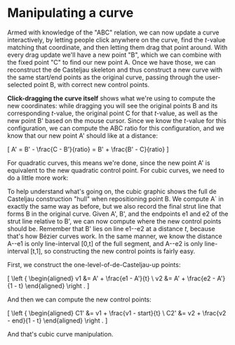 # Manipulating a curve

Armed with knowledge of the "ABC" relation, we can now update a curve interactively, by letting people click anywhere on the curve, find the <em>t</em>-value matching that coordinate, and then letting them drag that point around. With every drag update we'll have a new point "B", which we can combine with the fixed point "C" to find our new point A. Once we have those, we can reconstruct the de Casteljau skeleton and thus construct a new curve with the same start/end points as the original curve, passing through the user-selected point B, with correct new control points.

<Graphic title="Moulding a quadratic Bézier curve" setup={this.setupQuadratic} draw={this.drawMould} onClick={this.placeMouldPoint} onMouseDown={this.markQB} onMouseDrag={this.dragQB} onMouseUp={this.saveCurve}/>

**Click-dragging the curve itself** shows what we're using to compute the new coordinates: while dragging you will see the original points B and its corresponding <i>t</i>-value, the original point C for that <i>t</i>-value, as well as the new point B' based on the mouse cursor. Since we know the <i>t</i>-value for this configuration, we can compute the ABC ratio for this configuration, and we know that our new point A' should like at a distance:

\[
  A' = B' - \frac{C - B'}{ratio} = B' + \frac{B' - C}{ratio}
\]

For quadratic curves, this means we're done, since the new point A' is equivalent to the new quadratic control point. For cubic curves, we need to do a little more work:

<Graphic title="Moulding a cubic Bézier curve" setup={this.setupCubic} draw={this.drawMould} onClick={this.placeMouldPoint} onMouseDown={this.markCB} onMouseDrag={this.dragCB} onMouseUp={this.saveCurve}/>

To help understand what's going on, the cubic graphic shows the full de Casteljau construction "hull" when repositioning point B. We compute A` in exactly the same way as before, but we also record the final strut line that forms B in the original curve. Given A', B', and the endpoints e1 and e2 of the strut line relative to B', we can now compute where the new control points should be. Remember that B' lies on line e1--e2 at a distance <i>t</i>, because that's how Bézier curves work. In the same manner, we know the distance A--e1 is only line-interval [0,t] of the full segment, and A--e2 is only line-interval [t,1], so constructing the new control points is fairly easy.

First, we construct the one-level-of-de-Casteljau-up points:

\[
    \left \{ \begin{aligned}
    v1 &= A' + \frac{e1 - A'}{t} \\
    v2 &= A' + \frac{e2 - A'}{1 - t}
    \end{aligned} \right .
\]

And then we can compute the new control points:

\[
    \left \{ \begin{aligned}
    C1' &= v1 + \frac{v1 - start}{t} \\
    C2' &= v2 + \frac{v2 - end}{1 - t}
    \end{aligned} \right .
\]

And that's cubic curve manipulation.
